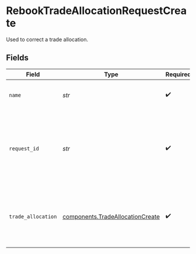 # RebookTradeAllocationRequestCreate

Used to correct a trade allocation.


## Fields

| Field                                                                                                                       | Type                                                                                                                        | Required                                                                                                                    | Description                                                                                                                 | Example                                                                                                                     |
| --------------------------------------------------------------------------------------------------------------------------- | --------------------------------------------------------------------------------------------------------------------------- | --------------------------------------------------------------------------------------------------------------------------- | --------------------------------------------------------------------------------------------------------------------------- | --------------------------------------------------------------------------------------------------------------------------- |
| `name`                                                                                                                      | *str*                                                                                                                       | :heavy_check_mark:                                                                                                          | The name of the original trade allocation to rebook.                                                                        | accounts/02HASWB2DTMRT3DAM45P56J2T2/tradeAllocations/01J0XX2KDN3M9QKFKRE2HYSCQM                                             |
| `request_id`                                                                                                                | *str*                                                                                                                       | :heavy_check_mark:                                                                                                          | A globally unique UUID that is specific to the request. This id is used to prevent duplicate requests from being processed. | 8a0d35c0-428c-439e-9b03-b611530fe06f                                                                                        |
| `trade_allocation`                                                                                                          | [components.TradeAllocationCreate](../../models/components/tradeallocationcreate.md)                                        | :heavy_check_mark:                                                                                                          | A TradeAllocation represents the movement of positions between two ascend accounts.                                         |                                                                                                                             |